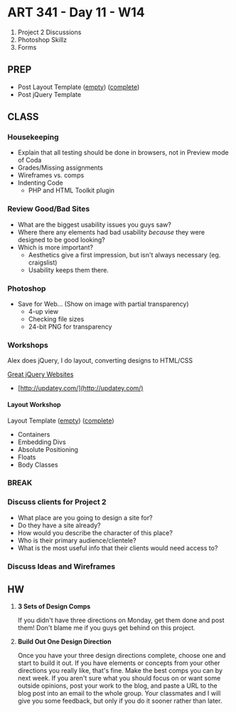 ART 341 - Day 11 - W14
=======================================

1. Project 2 Discussions
2. Photoshop Skillz
3. Forms



PREP
---------------------------------------
- Post Layout Template ([empty](http://teaching.thomhines.com/resources/layout_template_empty.zip)) ([complete](http://teaching.thomhines.com/resources/layout_template_complete.zip))
- Post jQuery Template




CLASS
---------------------------------------

### Housekeeping
- Explain that all testing should be done in browsers, not in Preview mode of Coda
- Grades/Missing assignments
- Wireframes vs. comps
- Indenting Code
	- PHP and HTML Toolkit plugin

### Review Good/Bad Sites

- What are the biggest usability issues you guys saw?
- Where there any elements had bad usability *because* they were designed to be good looking?
- Which is more important?
	- Aesthetics give a first impression, but isn't always necessary (eg. craigslist)
	- Usability keeps them there.







### Photoshop

- Save for Web… (Show on image with partial transparency)
	- 4-up view
	- Checking file sizes
	- 24-bit PNG for transparency



### Workshops

Alex does jQuery, I do layout, converting designs to HTML/CSS

[Great jQuery Websites](http://www.awwwards.com/websites/jquery/)

- [http://updatey.com/](http://updatey.com/)


#### Layout Workshop
Layout Template ([empty](http://teaching.thomhines.com/resources/layout_template_empty.zip)) ([complete](http://teaching.thomhines.com/resources/layout_template_complete.zip))

- Containers
- Embedding Divs
- Absolute Positioning
- Floats
- Body Classes






### BREAK



### Discuss clients for Project 2
- What place are you going to design a site for?
- Do they have a site already?
- How would you describe the character of this place?
- Who is their primary audience/clientele?
- What is the most useful info that their clients would need access to?


### Discuss Ideas and Wireframes



HW
---------------------------------------

1. **3 Sets of Design Comps**

	If you didn't have three directions on Monday, get them done and post them! Don't blame me if you guys get behind on this project.


2. **Build Out One Design Direction**

	Once you have your three design directions complete, choose one and start to build it out. If you have elements or concepts from your other directions you really like, that's fine. Make the best comps you can by next week. If you aren't sure what you should focus on or want some outside opinions, post your work to the blog, and paste a URL to the blog post into an email to the whole group. Your classmates and I will give you some feedback, but only if you do it sooner rather than later.
	
